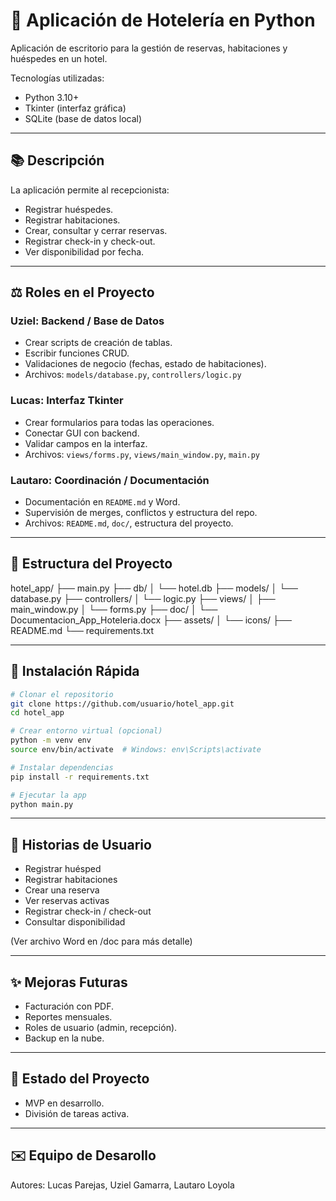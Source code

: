 # 🏨 Aplicación de Hotelería en Python

Aplicación de escritorio para la gestión de reservas, habitaciones y huéspedes en un hotel.

Tecnologías utilizadas:
- Python 3.10+
- Tkinter (interfaz gráfica)
- SQLite (base de datos local)

---

## 📚 Descripción
La aplicación permite al recepcionista:
- Registrar huéspedes.
- Registrar habitaciones.
- Crear, consultar y cerrar reservas.
- Registrar check-in y check-out.
- Ver disponibilidad por fecha.

---

## ⚖️ Roles en el Proyecto

### Uziel: Backend / Base de Datos
- Crear scripts de creación de tablas.
- Escribir funciones CRUD.
- Validaciones de negocio (fechas, estado de habitaciones).
- Archivos: `models/database.py`, `controllers/logic.py`

### Lucas: Interfaz Tkinter
- Crear formularios para todas las operaciones.
- Conectar GUI con backend.
- Validar campos en la interfaz.
- Archivos: `views/forms.py`, `views/main_window.py`, `main.py`

### Lautaro: Coordinación / Documentación
- Documentación en `README.md` y Word.
- Supervisión de merges, conflictos y estructura del repo.
- Archivos: `README.md`, `doc/`, estructura del proyecto.

---

## 📂 Estructura del Proyecto
hotel_app/
├── main.py
├── db/
│   └── hotel.db
├── models/
│   └── database.py
├── controllers/
│   └── logic.py
├── views/
│   ├── main_window.py
│   └── forms.py
├── doc/
│   └── Documentacion_App_Hoteleria.docx
├── assets/
│   └── icons/
├── README.md
└── requirements.txt

---

## 🚀 Instalación Rápida
```bash
# Clonar el repositorio
git clone https://github.com/usuario/hotel_app.git
cd hotel_app

# Crear entorno virtual (opcional)
python -m venv env
source env/bin/activate  # Windows: env\Scripts\activate

# Instalar dependencias
pip install -r requirements.txt

# Ejecutar la app
python main.py
```

---

## 📕 Historias de Usuario
- Registrar huésped
- Registrar habitaciones
- Crear una reserva
- Ver reservas activas
- Registrar check-in / check-out
- Consultar disponibilidad

(Ver archivo Word en /doc para más detalle)

---

## ✨ Mejoras Futuras
- Facturación con PDF.
- Reportes mensuales.
- Roles de usuario (admin, recepción).
- Backup en la nube.

---

## 📅 Estado del Proyecto
- MVP en desarrollo.
- División de tareas activa.

---

## ✉️ Equipo de Desarollo
Autores: Lucas Parejas, Uziel Gamarra, Lautaro Loyola 
